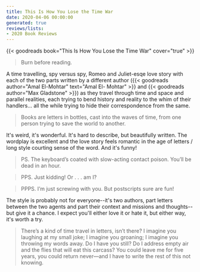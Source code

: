 ```yaml
---
title: This Is How You Lose the Time War
date: 2020-04-06 00:00:00
generated: true
reviews/lists:
- 2020 Book Reviews
---
```

{{< goodreads book="This Is How You Lose the Time War" cover="true" >}}

> Burn before reading.

A time travelling, spy versus spy, Romeo and Juliet-esqe love story with each of the two parts written by a different author ({{< goodreads author="Amal El-Mohtar" text="Amal El- Mohtar" >}} and {{< goodreads author="Max Gladstone" >}}) as they travel through time and space and parallel realities, each trying to bend history and reality to the whim of their handlers... all the while trying to hide their correspondence from the same.  

<!--more-->

> Books are letters in bottles, cast into the waves of time, from one person trying to save the world to another.

It's weird, it's wonderful. It's hard to describe, but beautifully written. The wordplay is excellent and the love story feels romantic in the age of letters / long style courting sense of the word. And it's funny!  

> PS. The keyboard’s coated with slow-acting contact poison. You’ll be dead in an hour.

> PPS. Just kidding! Or . . . am I?

> PPPS. I’m just screwing with you. But postscripts sure are fun!  

The style is probably not for everyone--it's two authors, part letters between the two agents and part their context and missions and thoughts--but give it a chance. I expect you'll either love it or hate it, but either way, it's worth a try.  

> There’s a kind of time travel in letters, isn’t there? I imagine you laughing at my small joke; I imagine you groaning; I imagine you throwing my words away. Do I have you still? Do I address empty air and the flies that will eat this carcass? You could leave me for five years, you could return never—and I have to write the rest of this not knowing.


